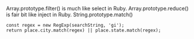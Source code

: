 Array.prototype.filter() is much like select in Ruby.
Array.prototype.reduce() is fair bit like inject in Ruby.
String.prototype.match()
```
const regex = new RegExp(searchString, 'gi');
return place.city.match(regex) || place.state.match(regex);
```

